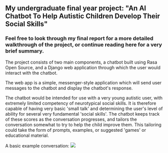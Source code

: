 ## My undergraduate final year project: "An AI Chatbot To Help Autistic Children Develop Their Social Skills"

### Feel free to look through my final report for a more detailed walkthrough of the project, or continue reading here for a very brief summary.

The project consists of two main components, a chatbot built using Rasa Open Source, and a Django web application through which the user would interact with the chatbot. 

The web app is a simple, messenger-style application which will send user messages to the chatbot and display the chatbot's response.

The chatbot would be intended for use with a very young autistic user, with extremely limited competency of neurotypical social skills. It is therefore capable of having very basic 'small talk' and determining the user's level of ability for several very fundamental 'social skills'. The chatbot keeps track of these scores as the conversation progresses, and tailors the conversation somewhat to try to help the child improve them. This tailoring could take the form of prompts, examples, or suggested 'games' or educational material.

A basic example conversation:
![](https://github.com/georgepearce245/social-skills-chatbot/conversation.png)
